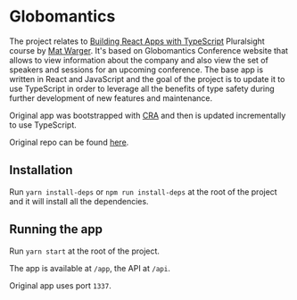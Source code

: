 # Globomantics

The project relates to [Building React Apps with TypeScript](https://app.pluralsight.com/library/courses/react-apps-typescript-building/table-of-contents) Pluralsight course by [Mat Warger](https://app.pluralsight.com/profile/author/mat-warger). It's based on Globomantics Conference website that allows to view information about the company and also view the set of speakers and sessions for an upcoming conference. The base app is written in React and JavaScript and the goal of the project is to update it to use TypeScript in order to leverage all the benefits of type safety during further development of new features and maintenance.

Original app was bootstrapped with [CRA](https://create-react-app.dev/) and then is updated incrementally to use TypeScript.

Original repo can be found [here](https://github.com/mwarger/globomantics-react-ts).

## Installation

Run `yarn install-deps` or `npm run install-deps` at the root of the project and it will install all the dependencies.

## Running the app

Run `yarn start` at the root of the project.

The app is available at `/app`, the API at `/api`.

Original app uses port `1337`.
